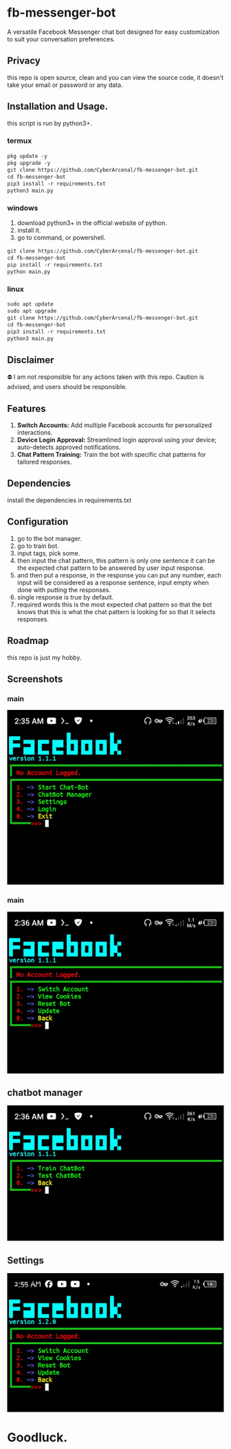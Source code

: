# fb-messenger-bot

A versatile Facebook Messenger chat bot designed for easy customization to suit your conversation preferences.

## Privacy

this repo is open source, clean and you can view the source code, it doesn't take your email or password or any data.

## Installation and Usage.

this script is run by python3+.

### termux

```
pkg update -y
pkg upgrade -y
git clone https://github.com/CyberArcenal/fb-messenger-bot.git
cd fb-messenger-bot
pip3 install -r requirements.txt
python3 main.py
```

### windows

1. download python3+ in the official website of python.
2. install it.
3. go to command, or powershell.

```
git clone https://github.com/CyberArcenal/fb-messenger-bot.git
cd fb-messenger-bot
pip install -r requirements.txt
python main.py
```

### linux

```
sudo apt update
sudo apt upgrade
git clone https://github.com/CyberArcenal/fb-messenger-bot.git
cd fb-messenger-bot
pip3 install -r requirements.txt
python3 main.py
```

## Disclaimer

⛔ I am not responsible for any actions taken with this repo. Caution is advised, and users should be responsible.

## Features

1. **Switch Accounts:** Add multiple Facebook accounts for personalized interactions.
2. **Device Login Approval:** Streamlined login approval using your device; auto-detects approved notifications.
3. **Chat Pattern Training:** Train the bot with specific chat patterns for tailored responses.

## Dependencies

install the dependencies in requirements.txt

## Configuration

1. go to the bot manager.
2. go to train bot.
3. input tags, pick some.
4. then input the chat pattern, this pattern is only one sentence it can be the expected chat pattern to be answered by user input response.
5. and then put a response, in the response you can put any number, each input will be considered as a response sentence, input empty when done with putting the responses.
6. single response is true by default.
7. required words this is the most expected chat pattern so that the bot knows that this is what the chat pattern is looking for so that it selects responses.

## Roadmap

this repo is just my hobby.

## Screenshots

### main

![Screenshot](https://github.com/CyberArcenal/fb-messenger-bot/blob/main/images/Screenshot_20240302-023553.jpg)

### main

![Screenshot](https://github.com/CyberArcenal/fb-messenger-bot/blob/main/images/Screenshot_20240302-023613.jpg)

## chatbot manager

![Screenshot](https://github.com/CyberArcenal/fb-messenger-bot/blob/main/images/Screenshot_20240302-023641.jpg)

## Settings

![Screenshot](https://github.com/CyberArcenal/fb-messenger-bot/blob/beta/images/Screenshot_20240303-025517.jpg)

# Goodluck.
